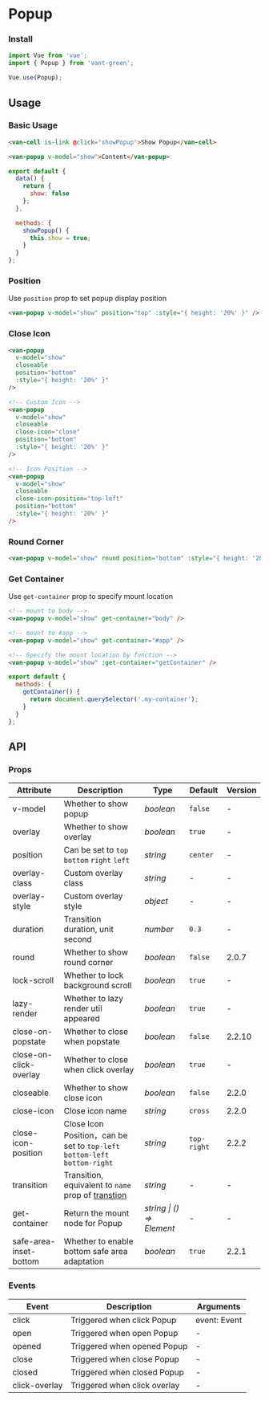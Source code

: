 # Popup

### Install

```javascript
import Vue from 'vue';
import { Popup } from 'vant-green';

Vue.use(Popup);
```

## Usage

### Basic Usage

```html
<van-cell is-link @click="showPopup">Show Popup</van-cell>

<van-popup v-model="show">Content</van-popup>
```

```javascript
export default {
  data() {
    return {
      show: false
    };
  },

  methods: {
    showPopup() {
      this.show = true;
    }
  }
};
```

### Position

Use `position` prop to set popup display position

```html
<van-popup v-model="show" position="top" :style="{ height: '20%' }" />
```

### Close Icon

```html
<van-popup
  v-model="show"
  closeable
  position="bottom"
  :style="{ height: '20%' }"
/>

<!-- Custom Icon -->
<van-popup
  v-model="show"
  closeable
  close-icon="close"
  position="bottom"
  :style="{ height: '20%' }"
/>

<!-- Icon Position -->
<van-popup
  v-model="show"
  closeable
  close-icon-position="top-left"
  position="bottom"
  :style="{ height: '20%' }"
/>
```

### Round Corner

```html
<van-popup v-model="show" round position="bottom" :style="{ height: '20%' }" />
```

### Get Container

Use `get-container` prop to specify mount location

```html
<!-- mount to body -->
<van-popup v-model="show" get-container="body" />

<!-- mount to #app -->
<van-popup v-model="show" get-container="#app" />

<!-- Specify the mount location by function -->
<van-popup v-model="show" :get-container="getContainer" />
```

```js
export default {
  methods: {
    getContainer() {
      return document.querySelector('.my-container');
    }
  }
};
```

## API

### Props

| Attribute              | Description                                                                                | Type                      | Default     | Version |
| ---------------------- | ------------------------------------------------------------------------------------------ | ------------------------- | ----------- | ------- |
| v-model                | Whether to show popup                                                                      | _boolean_                 | `false`     | -       |
| overlay                | Whether to show overlay                                                                    | _boolean_                 | `true`      | -       |
| position               | Can be set to `top` `bottom` `right` `left`                                                | _string_                  | `center`    | -       |
| overlay-class          | Custom overlay class                                                                       | _string_                  | -           | -       |
| overlay-style          | Custom overlay style                                                                       | _object_                  | -           | -       |
| duration               | Transition duration, unit second                                                           | _number_                  | `0.3`       | -       |
| round                  | Whether to show round corner                                                               | _boolean_                 | `false`     | 2.0.7   |
| lock-scroll            | Whether to lock background scroll                                                          | _boolean_                 | `true`      | -       |
| lazy-render            | Whether to lazy render util appeared                                                       | _boolean_                 | `true`      | -       |
| close-on-popstate      | Whether to close when popstate                                                             | _boolean_                 | `false`     | 2.2.10  |
| close-on-click-overlay | Whether to close when click overlay                                                        | _boolean_                 | `true`      | -       |
| closeable              | Whether to show close icon                                                                 | _boolean_                 | `false`     | 2.2.0   |
| close-icon             | Close icon name                                                                            | _string_                  | `cross`     | 2.2.0   |
| close-icon-position    | Close Icon Position，can be set to `top-left` `bottom-left` `bottom-right`                 | _string_                  | `top-right` | 2.2.2   |
| transition             | Transition, equivalent to `name` prop of [transtion](https://vuejs.org/v2/api/#transition) | _string_                  | -           | -       |
| get-container          | Return the mount node for Popup                                                            | _string \| () => Element_ | -           | -       |
| safe-area-inset-bottom | Whether to enable bottom safe area adaptation                                              | _boolean_                 | `true`      | 2.2.1   |

### Events

| Event         | Description                  | Arguments    |
| ------------- | ---------------------------- | ------------ |
| click         | Triggered when click Popup   | event: Event |
| open          | Triggered when open Popup    | -            |
| opened        | Triggered when opened Popup  | -            |
| close         | Triggered when close Popup   | -            |
| closed        | Triggered when closed Popup  | -            |
| click-overlay | Triggered when click overlay | -            |
